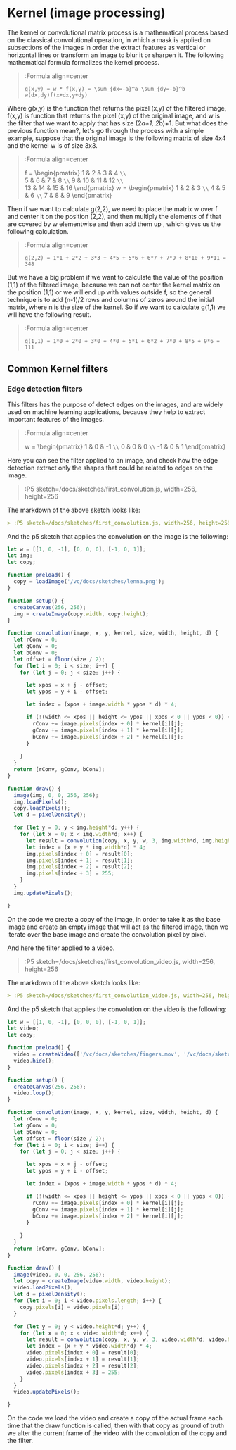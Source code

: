 # Kernel (image processing)

The kernel or convolutional matrix process is a mathematical process based on the classical convolutional operation, in which a mask is applied on subsections of the images in order the extract features as vertical or horizontal lines or transform an image to blur it or sharpen it. The following mathematical formula formalizes the kernel process.

> :Formula align=center
>
> ```
> g(x,y) = w * f(x,y) = \sum_{dx=-a}^a \sum_{dy=-b}^b w(dx,dy)f(x+dx,y+dy)
> ```

Where g(x,y)  is the function that returns the pixel (x,y) of the filtered image, f(x,y) is function that returns the pixel (x,y) of the original image, and w is the filter that we want to apply that has size (2*a+1, 2*b)+1. But what does the previous function mean?, let's go through the process with a simple example, suppose that the original image is the following matrix of size 4x4 and the kernel w is of size 3x3.

> :Formula align=center
>
> f = \begin{pmatrix}
> 1 & 2 & 3 & 4 `\\`       
> 5 & 6 & 7 & 8 `\\`
> 9 & 10 & 11 & 12 `\\`  
> 13 & 14 & 15 & 16 
> \end{pmatrix}
> w = \begin{pmatrix}
> 1 & 2 & 3 `\\`
> 4 & 5 & 6 `\\` 
> 7 & 8 & 9 
> \end{pmatrix}

Then if we want to calculate g(2,2), we need to place the matrix w over f and center it on the position (2,2), and then multiply the elements of f that are covered by w elementwise and then add them up , which gives us the following calculation.

> :Formula align=center
>
> ```
> g(2,2) = 1*1 + 2*2 + 3*3 + 4*5 + 5*6 + 6*7 + 7*9 + 8*10 + 9*11 = 348
> ```

But we have a big problem if we want to calculate the value of the position (1,1) of the filtered image, because we can not center the kernel matrix on the position (1,1) or we will end up with values outside f, so the general technique is to add (n-1)/2 rows and columns of zeros around the initial matrix, where n is the size of the kernel. So if we want to calculate g(1,1) we will have the following result.

> :Formula align=center
>
> ```
> g(1,1) = 1*0 + 2*0 + 3*0 + 4*0 + 5*1 + 6*2 + 7*0 + 8*5 + 9*6 = 111
> ```


## Common Kernel filters

### Edge detection filters

This filters has the purpose of detect edges on the images, and are widely used on machine learning applications, because they help to extract important features of the images.

> :Formula align=center
>
> w = \begin{pmatrix}
> 1 & 0 & -1 `\\`
> 0 & 0 & 0 `\\` 
> -1 & 0 & 1 
> \end{pmatrix}

Here you can see the filter applied to an image, and check how the edge detection extract only the shapes that could be related to edges on the image.

> :P5 sketch=/docs/sketches/first_convolution.js, width=256, height=256

The markdown of the above sketch looks like:

```md
> :P5 sketch=/docs/sketches/first_convolution.js, width=256, height=256
```

And the p5 sketch that applies the convolution on the image is the following:


```js | first_convolution.js
let w = [[1, 0, -1], [0, 0, 0], [-1, 0, 1]];
let img;
let copy;

function preload() {
  copy = loadImage('/vc/docs/sketches/lenna.png');
}

function setup() {
  createCanvas(256, 256);
  img = createImage(copy.width, copy.height);
}

function convolution(image, x, y, kernel, size, width, height, d) {
  let rConv = 0;
  let gConv = 0;
  let bConv = 0;
  let offset = floor(size / 2);
  for (let i = 0; i < size; i++) {
    for (let j = 0; j < size; j++) {

      let xpos = x + j - offset;
      let ypos = y + i - offset;

      let index = (xpos + image.width * ypos * d) * 4;

      if (!(width <= xpos || height <= ypos || xpos < 0 || ypos < 0)) {
        rConv += image.pixels[index + 0] * kernel[i][j];
        gConv += image.pixels[index + 1] * kernel[i][j];
        bConv += image.pixels[index + 2] * kernel[i][j];
      } 
      
    }
  }
  return [rConv, gConv, bConv];
}

function draw() {
  image(img, 0, 0, 256, 256);
  img.loadPixels();
  copy.loadPixels();
  let d = pixelDensity();

  for (let y = 0; y < img.height*d; y++) {
    for (let x = 0; x < img.width*d; x++) {
      let result = convolution(copy, x, y, w, 3, img.width*d, img.height*d, d);
      let index = (x + y * img.width*d) * 4;
      img.pixels[index + 0] = result[0];
      img.pixels[index + 1] = result[1];
      img.pixels[index + 2] = result[2];
      img.pixels[index + 3] = 255;
    }
  }
  img.updatePixels();

}
```

On the code we create a copy of the image, in order to take it as the base image and create an empty image that will act as the filtered image, then we iterate over the base image and create the convolution pixel by pixel.

And here the filter applied to a video.

> :P5 sketch=/docs/sketches/first_convolution_video.js, width=256, height=256

The markdown of the above sketch looks like:

```md
> :P5 sketch=/docs/sketches/first_convolution_video.js, width=256, height=256
```

And the p5 sketch that applies the convolution on the video is the following:

```js | first_convolution_video.js
let w = [[1, 0, -1], [0, 0, 0], [-1, 0, 1]];
let video;
let copy;

function preload() {
  video = createVideo(['/vc/docs/sketches/fingers.mov', '/vc/docs/sketches/fingers.webm']);
  video.hide();
}

function setup() {
  createCanvas(256, 256);
  video.loop();
}

function convolution(image, x, y, kernel, size, width, height, d) {
  let rConv = 0;
  let gConv = 0;
  let bConv = 0;
  let offset = floor(size / 2);
  for (let i = 0; i < size; i++) {
    for (let j = 0; j < size; j++) {

      let xpos = x + j - offset;
      let ypos = y + i - offset;

      let index = (xpos + image.width * ypos * d) * 4;

      if (!(width <= xpos || height <= ypos || xpos < 0 || ypos < 0)) {
        rConv += image.pixels[index + 0] * kernel[i][j];
        gConv += image.pixels[index + 1] * kernel[i][j];
        bConv += image.pixels[index + 2] * kernel[i][j];
      } 
      
    }
  }
  return [rConv, gConv, bConv];
}

function draw() {
  image(video, 0, 0, 256, 256);
  let copy = createImage(video.width, video.height);
  video.loadPixels();
  let d = pixelDensity();
  for (let i = 0; i < video.pixels.length; i++) {
    copy.pixels[i] = video.pixels[i];
  }

  for (let y = 0; y < video.height*d; y++) {
    for (let x = 0; x < video.width*d; x++) {
      let result = convolution(copy, x, y, w, 3, video.width*d, video.height*d, d);
      let index = (x + y * video.width*d) * 4;
      video.pixels[index + 0] = result[0];
      video.pixels[index + 1] = result[1];
      video.pixels[index + 2] = result[2];
      video.pixels[index + 3] = 255;
    }
  }
  video.updatePixels();

}
```

On the code we load the video and create a copy of the actual frame each time that the draw function is called, then with that copy as ground of truth we alter the current frame of the video with the convolution of the copy and the filter.
